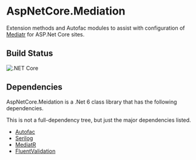 # AspNetCore.Mediation
Extension methods and Autofac modules to assist with configuration of [Mediatr](https://github.com/jbogard/MediatR) for ASP.Net Core sites.

## Build Status
![.NET Core](https://github.com/TheMagnificent11/aspnetcore-mediation/actions/workflows/dotnet-core.yml/badge.svg)

## Dependencies

AspNetCore.Meidation is a .Net 6 class library that has the following dependencies.

This is not a full-dependency tree, but just the major dependencies listed.

- [Autofac](https://www.nuget.org/packages/autofac)
- [Serilog](https://www.nuget.org/packages/Serilog)
- [MediatR](https://www.nuget.org/packages/MediatR)
- [FluentValidation](https://www.nuget.org/packages/FluentValidation)
